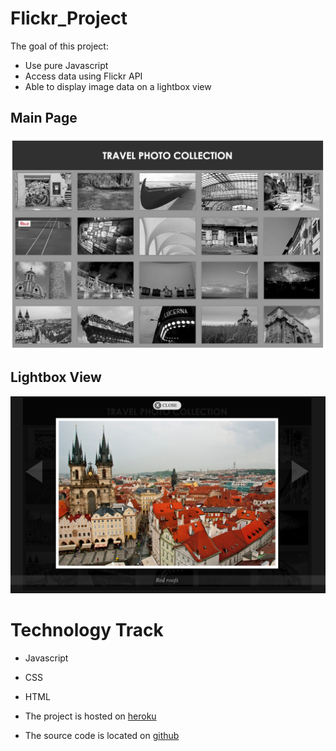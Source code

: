 # Flickr_Project
The goal of this project:
* Use pure Javascript
* Access data using Flickr API
* Able to display image data on a lightbox view

## Main Page
![Homepage](img/homepage.png)

## Lightbox View
![Lightbox](img/lightbox_sample.png)




# Technology Track
* Javascript
* CSS
* HTML

* The project is hosted on [heroku](https://radiant-ridge-3805.herokuapp.com/)
* The source code is located on [github](https://github.com/xyedagun/Flickr_Project)